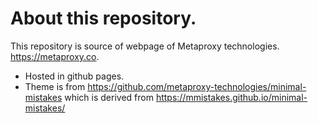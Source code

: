 # About this repository.

This repository is source of webpage of Metaproxy technologies.
https://metaproxy.co.
  
  - Hosted in github pages.
  - Theme is from https://github.com/metaproxy-technologies/minimal-mistakes
     which is derived from https://mmistakes.github.io/minimal-mistakes/
     

